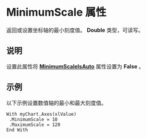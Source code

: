 
# MinimumScale 属性

返回或设置坐标轴的最小刻度值。 **Double** 类型，可读写。


## 说明

设置此属性将 **[MinimumScaleIsAuto](95ed7a2b-efda-b05a-da2e-789a166a97c8.md)** 属性设置为 **False** 。


## 示例

以下示例设置数值轴的最小和最大刻度值。


```
With myChart.Axes(xlValue) 
 .MinimumScale = 10 
 .MaximumScale = 120 
End With
```

